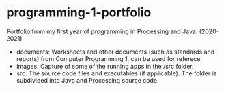 # programming-1-portfolio

Portfolio from my first year of programming in Processing and Java. (2020-2021)

+ documents: Worksheets and other documents (such as standards and reports) from Computer Programming 1, can be used for referece.
+ images: Capture of some of the running apps in the /src folder.
+ src: The source code files and executables (if applicable). The folder is subdivided into Java and Processing source code.
